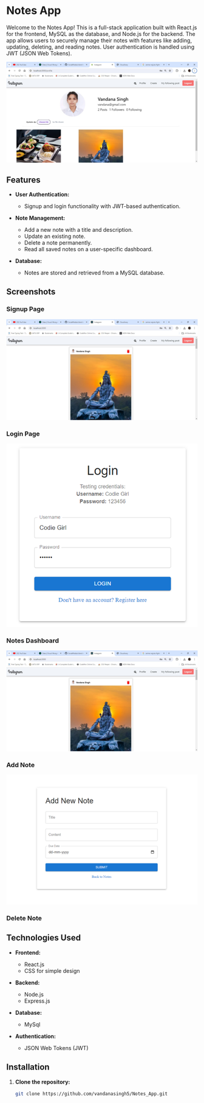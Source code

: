 # Notes App

Welcome to the Notes App! This is a full-stack application built with React.js for the frontend, MySQL as the database, and Node.js for the backend. The app allows users to securely manage their notes with features like adding, updating, deleting, and reading notes. User authentication is handled using JWT (JSON Web Tokens).

![App Screenshot](https://github.com/vandanasingh5/InstaClick/blob/main/client/public/profile.jpeg)

## Features

- **User Authentication:**
  - Signup and login functionality with JWT-based authentication.
  
- **Note Management:**
  - Add a new note with a title and description.
  - Update an existing note.
  - Delete a note permanently.
  - Read all saved notes on a user-specific dashboard.

- **Database:**
  - Notes are stored and retrieved from a MySQL database.

## Screenshots

### Signup Page
![Home Page](https://github.com/vandanasingh5/InstaClick/blob/main/client/public/posts.jpeg)

### Login Page
![Login Page](https://github.com/vandanasingh5/Notes_App/blob/main/Screenshot%202024-09-07%20053516.png)

### Notes Dashboard
![Post Page](https://github.com/vandanasingh5/InstaClick/blob/main/client/public/posts.jpeg)

### Add Note
![Add Note](https://github.com/vandanasingh5/Notes_App/blob/main/Screenshot%202024-09-07%20053744.png)

### Delete Note


## Technologies Used

- **Frontend:**
  - React.js
  - CSS for simple design
  
- **Backend:**
  - Node.js
  - Express.js
  
- **Database:**
  - MySql
  
- **Authentication:**
  - JSON Web Tokens (JWT)

## Installation

1. **Clone the repository:**
   ```bash
   git clone https://github.com/vandanasingh5/Notes_App.git

